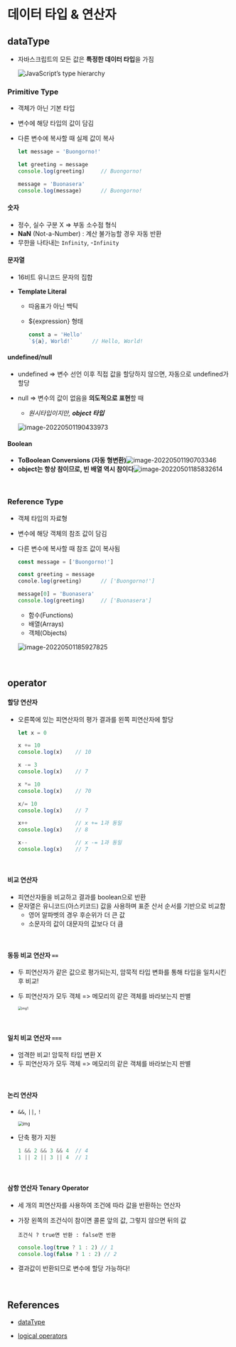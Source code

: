 # 데이터 타입 & 연산자

## dataType

* 자바스크립트의 모든 값은 **특정한 데이터 타입**을 가짐

  ![JavaScript’s type hierarchy](03_dataType.assets/Presentation20.jpg)

### Primitive Type

* 객체가 아닌 기본 타입

* 변수에 해당 타입의 값이 담김

* 다른 변수에 복사할 때 실제 값이 복사

  ```javascript
  let message = 'Buongorno!'
  
  let greeting = message
  console.log(greeting)		// Buongorno!
  
  message = 'Buonasera'
  console.log(message)		// Buongorno!
  ```


#### 숫자

* 정수, 실수 구분 X => 부동 소수점 형식
* **NaN** (Not-a-Number) : 계산 불가능할 경우 자동 반환
* 무한을 나타내는 `Infinity`, -`Infinity`

#### 문자열

* 16비트 유니코드 문자의 집합

* **Template Literal**

  * 따옴표가 아닌 백틱

  * ${expression} 형태

    ```javascript
    const a = 'Hello'
    `${a}, World!`		// Hello, World!
    ```

#### undefined/null

* undefined => 변수 선언 이후 직접 값을 할당하지 않으면, 자동으로 undefined가 할당

* null => 변수의 값이 없음을 **의도적으로 표현**할 때

  * _원시타입이지만, **object 타입**_

  ![image-20220501190433973](03_dataType.assets/image-20220501190433973.png)

#### Boolean

* **ToBoolean Conversions (자동 형변환)**![image-20220501190703346](03_dataType.assets/image-20220501190703346.png)
* **object는 항상 참이므로, 빈 배열 역시 참이다**![image-20220501185832614](03_dataType.assets/image-20220501185832614.png)

<br/>

### Reference Type

* 객체 타입의 자료형

* 변수에 해당 객체의 참조 값이 담김

* 다른 변수에 복사할 때 참조 값이 복사됨

  ```javascript
  const message = ['Buongorno!']
  
  const greeting = message
  conole.log(greeting)		// ['Buongorno!']
  
  message[0] = 'Buonasera'
  console.log(greeting)		// ['Buonasera']
  ```

  * 함수(Functions)
  * 배열(Arrays)
  * 객체(Objects)

  ![image-20220501185927825](03_dataType.assets/image-20220501185927825.png)

<br/>

## operator

#### 할당 연산자

* 오른쪽에 있는 피연산자의 평가 결과를 왼쪽 피연산자에 할당

  ```javascript
  let x = 0
  
  x += 10
  console.log(x)	// 10
  
  x -= 3
  console.log(x)	// 7
  
  x *= 10
  console.log(x)	// 70
  
  x/= 10
  console.log(x)	// 7
  
  x++				// x += 1과 동일
  console.log(x)	// 8
  
  x--				// x -= 1과 동일
  console.log(x)	// 7
  ```

<br/>

#### 비교 연산자

* 피연산자들을 비교하고 결과를 boolean으로 반환
* 문자열은 유니코드(아스키코드) 값을 사용하며 표준 산서 순서를 기반으로 비교함
  * 영어 알파벳의 경우 후순위가 더 큰 값
  * 소문자의 값이 대문자의 값보다 더 큼

<br/>

#### 동등 비교 연산자 `==`

* 두 피연산자가 같은 값으로 평가되는지, 암묵적 타입 변화를 통해 타입을 일치시킨 후 비교!

* 두 피연산자가 모두 객체 => 메모리의 같은 객체를 바라보는지 판별

  <img src="03_dataType&operator.assets/스폰지밥.jpeg" alt="img1" style="zoom:50%;" />

<br/>

#### 일치 비교 연산자 `===`

* 엄격한 비교! 암묵적 타입 변환 X
* 두 피연산자가 모두 객체 => 메모리의 같은 객체를 바라보는지 판별

<br/>

#### 논리 연산자

* `&&`, `||`, `!`

  <img src="03_dataType&operator.assets/logical-operator.jpg" alt="img" style="zoom:67%;" />

* 단축 평가 지원

  ```javascript
  1 && 2 && 3 && 4	// 4
  1 || 2 || 3 || 4	// 1
  ```

<br/>

#### 삼항 연산자 Tenary Operator

* 세 개의 피연산자를 사용하여 조건에 따라 값을 반환하는 연산자

* 가장 왼쪽의 조건식이 참이면 콜론 앞의 값, 그렇지 않으면 뒤의 값

  `조건식 ? true면 반환 : false면 반환`

  ```javascript
  console.log(true ? 1 : 2) // 1
  console.log(false ? 1 : 2) // 2
  ```

* 결과값이 반환되므로 변수에 할당 가능하다!

 <br/>

## References

* [dataType](https://ifpb.github.io/javascript-guide/ecma/values-and-types/)

* [logical operators](http://mycours.es/ems2/conditionals-if/)